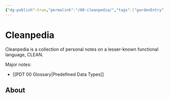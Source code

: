 ```yaml
---
{"dg-publish":true,"permalink":"/00-cleanpedia/","tags":["gardenEntry"],"created":"2023-06-20T18:37:36.378+02:00","updated":"2023-07-16T17:24:03.795+02:00"}
---
```



# Cleanpedia

Cleanpedia is a collection of personal notes on a lesser-known functional language, CLEAN.

Major notes:
- [[PDT 00 Glossary\|Predefined Data Types]]



## About 
